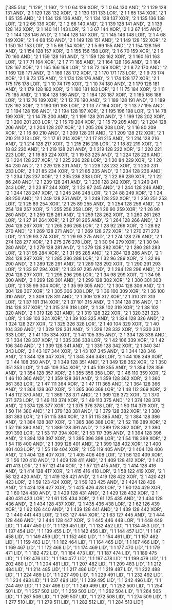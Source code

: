 ['385 514',
 '1 129',
 '1 160',
 '2 1 0 64 129 XOR',
 '2 1 0 64 130 AND',
 '2 1 129 128 131 AND',
 '2 1 129 128 132 XOR',
 '2 1 130 131 133 LOR',
 '2 1 1 65 134 XOR',
 '2 1 1 65 135 AND',
 '2 1 134 128 136 AND',
 '2 1 134 128 137 XOR',
 '2 1 135 136 138 LOR',
 '2 1 2 66 139 XOR',
 '2 1 2 66 140 AND',
 '2 1 139 128 141 AND',
 '2 1 139 128 142 XOR',
 '2 1 140 141 143 LOR',
 '2 1 3 67 144 XOR',
 '2 1 3 67 145 AND',
 '2 1 144 128 146 AND',
 '2 1 144 128 147 XOR',
 '2 1 145 146 148 LOR',
 '2 1 4 68 149 XOR',
 '2 1 4 68 150 AND',
 '2 1 149 128 151 AND',
 '2 1 149 128 152 XOR',
 '2 1 150 151 153 LOR',
 '2 1 5 69 154 XOR',
 '2 1 5 69 155 AND',
 '2 1 154 128 156 AND',
 '2 1 154 128 157 XOR',
 '2 1 155 156 158 LOR',
 '2 1 6 70 159 XOR',
 '2 1 6 70 160 AND',
 '2 1 159 128 161 AND',
 '2 1 159 128 162 XOR',
 '2 1 160 161 163 LOR',
 '2 1 7 71 164 XOR',
 '2 1 7 71 165 AND',
 '2 1 164 128 166 AND',
 '2 1 164 128 167 XOR',
 '2 1 165 166 168 LOR',
 '2 1 8 72 169 XOR',
 '2 1 8 72 170 AND',
 '2 1 169 128 171 AND',
 '2 1 169 128 172 XOR',
 '2 1 170 171 173 LOR',
 '2 1 9 73 174 XOR',
 '2 1 9 73 175 AND',
 '2 1 174 128 176 AND',
 '2 1 174 128 177 XOR',
 '2 1 175 176 178 LOR',
 '2 1 10 74 179 XOR',
 '2 1 10 74 180 AND',
 '2 1 179 128 181 AND',
 '2 1 179 128 182 XOR',
 '2 1 180 181 183 LOR',
 '2 1 11 75 184 XOR',
 '2 1 11 75 185 AND',
 '2 1 184 128 186 AND',
 '2 1 184 128 187 XOR',
 '2 1 185 186 188 LOR',
 '2 1 12 76 189 XOR',
 '2 1 12 76 190 AND',
 '2 1 189 128 191 AND',
 '2 1 189 128 192 XOR',
 '2 1 190 191 193 LOR',
 '2 1 13 77 194 XOR',
 '2 1 13 77 195 AND',
 '2 1 194 128 196 AND',
 '2 1 194 128 197 XOR',
 '2 1 195 196 198 LOR',
 '2 1 14 78 199 XOR',
 '2 1 14 78 200 AND',
 '2 1 199 128 201 AND',
 '2 1 199 128 202 XOR',
 '2 1 200 201 203 LOR',
 '2 1 15 79 204 XOR',
 '2 1 15 79 205 AND',
 '2 1 204 128 206 AND',
 '2 1 204 128 207 XOR',
 '2 1 205 206 208 LOR',
 '2 1 16 80 209 XOR',
 '2 1 16 80 210 AND',
 '2 1 209 128 211 AND',
 '2 1 209 128 212 XOR',
 '2 1 210 211 213 LOR',
 '2 1 17 81 214 XOR',
 '2 1 17 81 215 AND',
 '2 1 214 128 216 AND',
 '2 1 214 128 217 XOR',
 '2 1 215 216 218 LOR',
 '2 1 18 82 219 XOR',
 '2 1 18 82 220 AND',
 '2 1 219 128 221 AND',
 '2 1 219 128 222 XOR',
 '2 1 220 221 223 LOR',
 '2 1 19 83 224 XOR',
 '2 1 19 83 225 AND',
 '2 1 224 128 226 AND',
 '2 1 224 128 227 XOR',
 '2 1 225 226 228 LOR',
 '2 1 20 84 229 XOR',
 '2 1 20 84 230 AND',
 '2 1 229 128 231 AND',
 '2 1 229 128 232 XOR',
 '2 1 230 231 233 LOR',
 '2 1 21 85 234 XOR',
 '2 1 21 85 235 AND',
 '2 1 234 128 236 AND',
 '2 1 234 128 237 XOR',
 '2 1 235 236 238 LOR',
 '2 1 22 86 239 XOR',
 '2 1 22 86 240 AND',
 '2 1 239 128 241 AND',
 '2 1 239 128 242 XOR',
 '2 1 240 241 243 LOR',
 '2 1 23 87 244 XOR',
 '2 1 23 87 245 AND',
 '2 1 244 128 246 AND',
 '2 1 244 128 247 XOR',
 '2 1 245 246 248 LOR',
 '2 1 24 88 249 XOR',
 '2 1 24 88 250 AND',
 '2 1 249 128 251 AND',
 '2 1 249 128 252 XOR',
 '2 1 250 251 253 LOR',
 '2 1 25 89 254 XOR',
 '2 1 25 89 255 AND',
 '2 1 254 128 256 AND',
 '2 1 254 128 257 XOR',
 '2 1 255 256 258 LOR',
 '2 1 26 90 259 XOR',
 '2 1 26 90 260 AND',
 '2 1 259 128 261 AND',
 '2 1 259 128 262 XOR',
 '2 1 260 261 263 LOR',
 '2 1 27 91 264 XOR',
 '2 1 27 91 265 AND',
 '2 1 264 128 266 AND',
 '2 1 264 128 267 XOR',
 '2 1 265 266 268 LOR',
 '2 1 28 92 269 XOR',
 '2 1 28 92 270 AND',
 '2 1 269 128 271 AND',
 '2 1 269 128 272 XOR',
 '2 1 270 271 273 LOR',
 '2 1 29 93 274 XOR',
 '2 1 29 93 275 AND',
 '2 1 274 128 276 AND',
 '2 1 274 128 277 XOR',
 '2 1 275 276 278 LOR',
 '2 1 30 94 279 XOR',
 '2 1 30 94 280 AND',
 '2 1 279 128 281 AND',
 '2 1 279 128 282 XOR',
 '2 1 280 281 283 LOR',
 '2 1 31 95 284 XOR',
 '2 1 31 95 285 AND',
 '2 1 284 128 286 AND',
 '2 1 284 128 287 XOR',
 '2 1 285 286 288 LOR',
 '2 1 32 96 289 XOR',
 '2 1 32 96 290 AND',
 '2 1 289 128 291 AND',
 '2 1 289 128 292 XOR',
 '2 1 290 291 293 LOR',
 '2 1 33 97 294 XOR',
 '2 1 33 97 295 AND',
 '2 1 294 128 296 AND',
 '2 1 294 128 297 XOR',
 '2 1 295 296 298 LOR',
 '2 1 34 98 299 XOR',
 '2 1 34 98 300 AND',
 '2 1 299 128 301 AND',
 '2 1 299 128 302 XOR',
 '2 1 300 301 303 LOR',
 '2 1 35 99 304 XOR',
 '2 1 35 99 305 AND',
 '2 1 304 128 306 AND',
 '2 1 304 128 307 XOR',
 '2 1 305 306 308 LOR',
 '2 1 36 100 309 XOR',
 '2 1 36 100 310 AND',
 '2 1 309 128 311 AND',
 '2 1 309 128 312 XOR',
 '2 1 310 311 313 LOR',
 '2 1 37 101 314 XOR',
 '2 1 37 101 315 AND',
 '2 1 314 128 316 AND',
 '2 1 314 128 317 XOR',
 '2 1 315 316 318 LOR',
 '2 1 38 102 319 XOR',
 '2 1 38 102 320 AND',
 '2 1 319 128 321 AND',
 '2 1 319 128 322 XOR',
 '2 1 320 321 323 LOR',
 '2 1 39 103 324 XOR',
 '2 1 39 103 325 AND',
 '2 1 324 128 326 AND',
 '2 1 324 128 327 XOR',
 '2 1 325 326 328 LOR',
 '2 1 40 104 329 XOR',
 '2 1 40 104 330 AND',
 '2 1 329 128 331 AND',
 '2 1 329 128 332 XOR',
 '2 1 330 331 333 LOR',
 '2 1 41 105 334 XOR',
 '2 1 41 105 335 AND',
 '2 1 334 128 336 AND',
 '2 1 334 128 337 XOR',
 '2 1 335 336 338 LOR',
 '2 1 42 106 339 XOR',
 '2 1 42 106 340 AND',
 '2 1 339 128 341 AND',
 '2 1 339 128 342 XOR',
 '2 1 340 341 343 LOR',
 '2 1 43 107 344 XOR',
 '2 1 43 107 345 AND',
 '2 1 344 128 346 AND',
 '2 1 344 128 347 XOR',
 '2 1 345 346 348 LOR',
 '2 1 44 108 349 XOR',
 '2 1 44 108 350 AND',
 '2 1 349 128 351 AND',
 '2 1 349 128 352 XOR',
 '2 1 350 351 353 LOR',
 '2 1 45 109 354 XOR',
 '2 1 45 109 355 AND',
 '2 1 354 128 356 AND',
 '2 1 354 128 357 XOR',
 '2 1 355 356 358 LOR',
 '2 1 46 110 359 XOR',
 '2 1 46 110 360 AND',
 '2 1 359 128 361 AND',
 '2 1 359 128 362 XOR',
 '2 1 360 361 363 LOR',
 '2 1 47 111 364 XOR',
 '2 1 47 111 365 AND',
 '2 1 364 128 366 AND',
 '2 1 364 128 367 XOR',
 '2 1 365 366 368 LOR',
 '2 1 48 112 369 XOR',
 '2 1 48 112 370 AND',
 '2 1 369 128 371 AND',
 '2 1 369 128 372 XOR',
 '2 1 370 371 373 LOR',
 '2 1 49 113 374 XOR',
 '2 1 49 113 375 AND',
 '2 1 374 128 376 AND',
 '2 1 374 128 377 XOR',
 '2 1 375 376 378 LOR',
 '2 1 50 114 379 XOR',
 '2 1 50 114 380 AND',
 '2 1 379 128 381 AND',
 '2 1 379 128 382 XOR',
 '2 1 380 381 383 LOR',
 '2 1 51 115 384 XOR',
 '2 1 51 115 385 AND',
 '2 1 384 128 386 AND',
 '2 1 384 128 387 XOR',
 '2 1 385 386 388 LOR',
 '2 1 52 116 389 XOR',
 '2 1 52 116 390 AND',
 '2 1 389 128 391 AND',
 '2 1 389 128 392 XOR',
 '2 1 390 391 393 LOR',
 '2 1 53 117 394 XOR',
 '2 1 53 117 395 AND',
 '2 1 394 128 396 AND',
 '2 1 394 128 397 XOR',
 '2 1 395 396 398 LOR',
 '2 1 54 118 399 XOR',
 '2 1 54 118 400 AND',
 '2 1 399 128 401 AND',
 '2 1 399 128 402 XOR',
 '2 1 400 401 403 LOR',
 '2 1 55 119 404 XOR',
 '2 1 55 119 405 AND',
 '2 1 404 128 406 AND',
 '2 1 404 128 407 XOR',
 '2 1 405 406 408 LOR',
 '2 1 56 120 409 XOR',
 '2 1 56 120 410 AND',
 '2 1 409 128 411 AND',
 '2 1 409 128 412 XOR',
 '2 1 410 411 413 LOR',
 '2 1 57 121 414 XOR',
 '2 1 57 121 415 AND',
 '2 1 414 128 416 AND',
 '2 1 414 128 417 XOR',
 '2 1 415 416 418 LOR',
 '2 1 58 122 419 XOR',
 '2 1 58 122 420 AND',
 '2 1 419 128 421 AND',
 '2 1 419 128 422 XOR',
 '2 1 420 421 423 LOR',
 '2 1 59 123 424 XOR',
 '2 1 59 123 425 AND',
 '2 1 424 128 426 AND',
 '2 1 424 128 427 XOR',
 '2 1 425 426 428 LOR',
 '2 1 60 124 429 XOR',
 '2 1 60 124 430 AND',
 '2 1 429 128 431 AND',
 '2 1 429 128 432 XOR',
 '2 1 430 431 433 LOR',
 '2 1 61 125 434 XOR',
 '2 1 61 125 435 AND',
 '2 1 434 128 436 AND',
 '2 1 434 128 437 XOR',
 '2 1 435 436 438 LOR',
 '2 1 62 126 439 XOR',
 '2 1 62 126 440 AND',
 '2 1 439 128 441 AND',
 '2 1 439 128 442 XOR',
 '2 1 440 441 443 LOR',
 '2 1 63 127 444 XOR',
 '2 1 63 127 445 AND',
 '2 1 444 128 446 AND',
 '2 1 444 128 447 XOR',
 '2 1 445 446 448 LOR',
 '1 1 448 449 LID',
 '1 1 447 450 LID',
 '1 1 129 451 LID',
 '1 1 132 452 LID',
 '1 1 134 453 LID',
 '1 1 137 454 LID',
 '1 1 139 455 LID',
 '1 1 142 456 LID',
 '1 1 144 457 LID',
 '1 1 147 458 LID',
 '1 1 149 459 LID',
 '1 1 152 460 LID',
 '1 1 154 461 LID',
 '1 1 157 462 LID',
 '1 1 159 463 LID',
 '1 1 162 464 LID',
 '1 1 164 465 LID',
 '1 1 167 466 LID',
 '1 1 169 467 LID',
 '1 1 172 468 LID',
 '1 1 174 469 LID',
 '1 1 177 470 LID',
 '1 1 179 471 LID',
 '1 1 182 472 LID',
 '1 1 184 473 LID',
 '1 1 187 474 LID',
 '1 1 189 475 LID',
 '1 1 192 476 LID',
 '1 1 194 477 LID',
 '1 1 197 478 LID',
 '1 1 199 479 LID',
 '1 1 202 480 LID',
 '1 1 204 481 LID',
 '1 1 207 482 LID',
 '1 1 209 483 LID',
 '1 1 212 484 LID',
 '1 1 214 485 LID',
 '1 1 217 486 LID',
 '1 1 219 487 LID',
 '1 1 222 488 LID',
 '1 1 224 489 LID',
 '1 1 227 490 LID',
 '1 1 229 491 LID',
 '1 1 232 492 LID',
 '1 1 234 493 LID',
 '1 1 237 494 LID',
 '1 1 239 495 LID',
 '1 1 242 496 LID',
 '1 1 244 497 LID',
 '1 1 247 498 LID',
 '1 1 249 499 LID',
 '1 1 252 500 LID',
 '1 1 254 501 LID',
 '1 1 257 502 LID',
 '1 1 259 503 LID',
 '1 1 262 504 LID',
 '1 1 264 505 LID',
 '1 1 267 506 LID',
 '1 1 269 507 LID',
 '1 1 272 508 LID',
 '1 1 274 509 LID',
 '1 1 277 510 LID',
 '1 1 279 511 LID',
 '1 1 282 512 LID',
 '1 1 284 513 LID']
